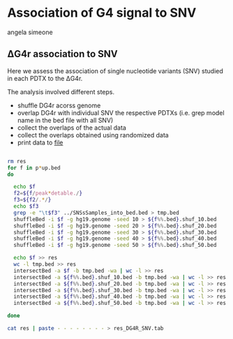 Association of G4 signal to SNV
================
angela simeone

ΔG4r association to SNV
-----------------------

Here we assess the association of single nucleotide variants (SNV) studied in each PDTX to the ΔG4r.

The analysis involved different steps.

-   shuffle DG4r acorss genome
-   overlap DG4r with individual SNV the respective PDTXs (i.e. grep model name in the bed file with all SNV)
-   collect the overlaps of the actual data
-   collect the overlaps obtained using randomized data
-   print data to [file](./input_files/res_DG4R_SNV.tab)

``` bash

rm res
for f in p*up.bed
do

  echo $f
  f2=${f/peak*detable./}
  f3=${f2/.*/}
  echo $f3
  grep -e "\t$f3" ../SNSsSamples_into_bed.bed > tmp.bed
  shuffleBed -i $f -g hg19.genome -seed 10 > ${f%%.bed}.shuf_10.bed
  shuffleBed -i $f -g hg19.genome -seed 20 > ${f%%.bed}.shuf_20.bed
  shuffleBed -i $f -g hg19.genome -seed 30 > ${f%%.bed}.shuf_30.bed
  shuffleBed -i $f -g hg19.genome -seed 40 > ${f%%.bed}.shuf_40.bed
  shuffleBed -i $f -g hg19.genome -seed 50 > ${f%%.bed}.shuf_50.bed

  echo $f >> res
  wc -l tmp.bed >> res
  intersectBed -a $f -b tmp.bed -wa | wc -l >> res
  intersectBed -a ${f%%.bed}.shuf_10.bed -b tmp.bed -wa | wc -l >> res
  intersectBed -a ${f%%.bed}.shuf_20.bed -b tmp.bed -wa | wc -l >> res
  intersectBed -a ${f%%.bed}.shuf_30.bed -b tmp.bed -wa | wc -l >> res
  intersectBed -a ${f%%.bed}.shuf_40.bed -b tmp.bed -wa | wc -l >> res
  intersectBed -a ${f%%.bed}.shuf_50.bed -b tmp.bed -wa | wc -l >> res

done

cat res | paste - - - - - - - - > res_DG4R_SNV.tab
```
